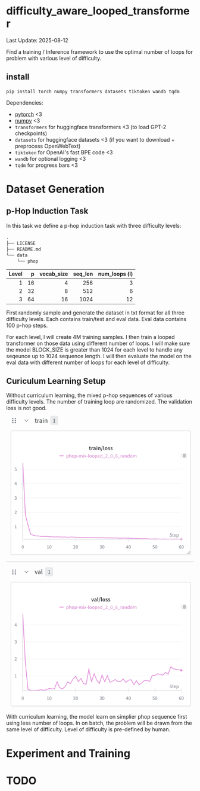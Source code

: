 # difficulty_aware_looped_transformer
Last Update: 2025-08-12

Find a training / Inference framework to use the optimal number of loops for problem with various level of difficulty.

## install

```
pip install torch numpy transformers datasets tiktoken wandb tqdm
```

Dependencies:

- [pytorch](https://pytorch.org) <3
- [numpy](https://numpy.org/install/) <3
-  `transformers` for huggingface transformers <3 (to load GPT-2 checkpoints)
-  `datasets` for huggingface datasets <3 (if you want to download + preprocess OpenWebText)
-  `tiktoken` for OpenAI's fast BPE code <3
-  `wandb` for optional logging <3
-  `tqdm` for progress bars <3


# Dataset Generation
## p-Hop Induction Task
In this task we define a p-hop induction task with three difficulty levels:

```
.
├── LICENSE
├── README.md
└── data
    └── phop
```


| Level | p  | vocab_size | seq_len | num_loops (l) |
|------:|---:|-----------:|--------:|--------------:|
| 1     | 16 | 4          | 256     | 3             |
| 2     | 32 | 8          | 512     | 6             |
| 3     | 64 | 16         | 1024    | 12            |


First randomly sample and generate the dataset in txt format for all three difficulty levels. 
Each contains train/test and eval data. Eval data contains 100 p-hop steps.

For each level, I will create 4M training samples. I then train a looped transformer on those data using different number of loops.
I will make sure the model BLOCK_SIZE is greater than 1024 for each level to handle any seqeunce up to 1024 sequence length. 
I will then evaluate the model on the eval data with different number of loops for each level of difficulty.


## Curiculum Learning Setup
Without curriculum learning, the mixed p-hop sequences of various difficulty levels. The number of training loop are randomized.
The validation loss is not good.
![curiculum_learning_setup](./assets/mixed_phop_seq_learning.png)

With curriculum learning, the model learn on simplier phop sequence first using less number of loops. In on batch, the problem will be drawn from the same level of difficulty. Level of difficulty is pre-defined by human. 
# Experiment and Training

# TODO





